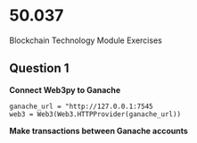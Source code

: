 # 50.037
Blockchain Technology Module Exercises

## Question 1
__Connect Web3py to Ganache__

```
ganache_url = "http://127.0.0.1:7545
web3 = Web3(Web3.HTTPProvider(ganache_url))
```

__Make transactions between Ganache accounts__
